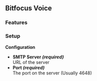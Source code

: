 ## Bitfocus Voice

### Features

### Setup

**Configuration**

- **SMTP Server _(required)_**  
  URL of the server
- **Port _(required)_**  
  The port on the server (Usually 4648)
